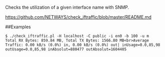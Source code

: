 Checks the utilization of a given interface name with SNMP.

https://github.com/NETWAYS/check_iftraffic/blob/master/README.md

##Examples

```
$ ./check_iftraffic.pl -H localhost -C public -i en0 -b 100 -u m
Total RX Bytes: 859.84 MB, Total TX Bytes: 1566.80 MB<br>Average Traffic: 0.00 kB/s (0.0%) in, 0.00 kB/s (0.0%) out| inUsage=0.0,85,98 outUsage=0.0,85,98 inAbsolut=880477 outAbsolut=1604405
```
